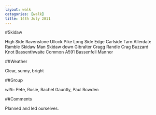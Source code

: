 ```yaml
---
layout: walk
catagories: [walk]
title: 14th July 2011
---
```

#Skidaw

High Side
Ravenstone
Ullock Pike
Long Side Edge
Carlside Tarn
Allerdate Ramble
Skidaw Man
Skidaw
down Gibralter Cragg
Randle Crag
Buzzard Knot
Bassenthwaite Common
A591
Bassenfell Mannor

##Weather

Clear, sunny, bright

##Group

*with*: Pete, Rosie, Rachel Gauntly, Paul Rowden

##Comments

Planned and led ourselves.
